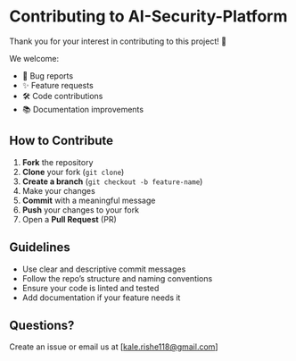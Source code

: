 # Contributing to AI-Security-Platform

Thank you for your interest in contributing to this project! 🚀

We welcome:
- 🐞 Bug reports
- ✨ Feature requests
- 🛠 Code contributions
- 📚 Documentation improvements

## How to Contribute
1. **Fork** the repository
2. **Clone** your fork (`git clone`)
3. **Create a branch** (`git checkout -b feature-name`)
4. Make your changes
5. **Commit** with a meaningful message
6. **Push** your changes to your fork
7. Open a **Pull Request** (PR)

## Guidelines
- Use clear and descriptive commit messages
- Follow the repo’s structure and naming conventions
- Ensure your code is linted and tested
- Add documentation if your feature needs it

## Questions?
Create an issue or email us at [kale.rishe118@gmail.com]